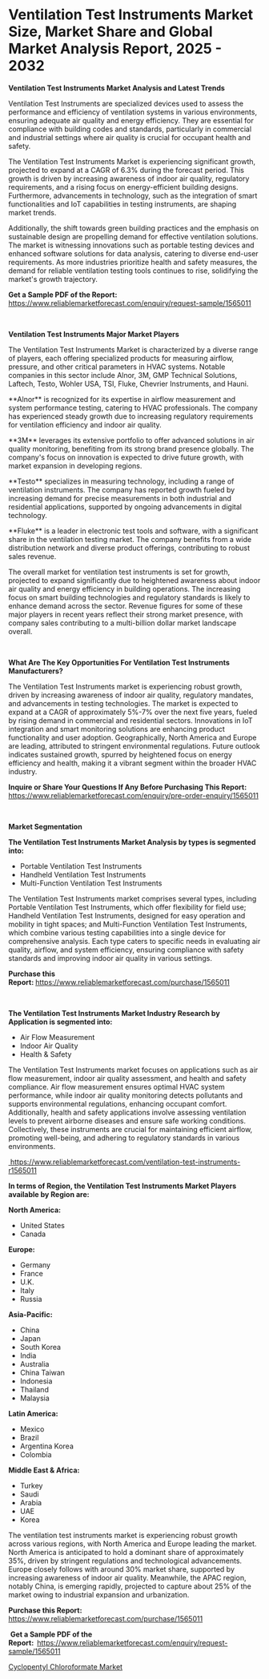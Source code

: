 <p><h1>Ventilation Test Instruments Market Size, Market Share and Global Market Analysis Report, 2025 - 2032</h1></p><p><strong>Ventilation Test Instruments Market Analysis and Latest Trends</strong></p>
<p><p>Ventilation Test Instruments are specialized devices used to assess the performance and efficiency of ventilation systems in various environments, ensuring adequate air quality and energy efficiency. They are essential for compliance with building codes and standards, particularly in commercial and industrial settings where air quality is crucial for occupant health and safety. </p><p>The Ventilation Test Instruments Market is experiencing significant growth, projected to expand at a CAGR of 6.3% during the forecast period. This growth is driven by increasing awareness of indoor air quality, regulatory requirements, and a rising focus on energy-efficient building designs. Furthermore, advancements in technology, such as the integration of smart functionalities and IoT capabilities in testing instruments, are shaping market trends. </p><p>Additionally, the shift towards green building practices and the emphasis on sustainable design are propelling demand for effective ventilation solutions. The market is witnessing innovations such as portable testing devices and enhanced software solutions for data analysis, catering to diverse end-user requirements. As more industries prioritize health and safety measures, the demand for reliable ventilation testing tools continues to rise, solidifying the market's growth trajectory.</p></p>
<p><strong>Get a Sample PDF of the Report:&nbsp;</strong> <a href="https://www.reliablemarketforecast.com/enquiry/request-sample/1565011?utm_campaign=2469&utm_medium=2&utm_source=Github&utm_content=ia&utm_term=28022025&utm_id=ventilation-test-instruments">https://www.reliablemarketforecast.com/enquiry/request-sample/1565011</a></p>
<p>&nbsp;</p>
<p><strong>Ventilation Test Instruments Major Market Players</strong></p>
<p><p>The Ventilation Test Instruments Market is characterized by a diverse range of players, each offering specialized products for measuring airflow, pressure, and other critical parameters in HVAC systems. Notable companies in this sector include Alnor, 3M, GMP Technical Solutions, Laftech, Testo, Wohler USA, TSI, Fluke, Chevrier Instruments, and Hauni.</p><p>**Alnor** is recognized for its expertise in airflow measurement and system performance testing, catering to HVAC professionals. The company has experienced steady growth due to increasing regulatory requirements for ventilation efficiency and indoor air quality.</p><p>**3M** leverages its extensive portfolio to offer advanced solutions in air quality monitoring, benefiting from its strong brand presence globally. The company's focus on innovation is expected to drive future growth, with market expansion in developing regions.</p><p>**Testo** specializes in measuring technology, including a range of ventilation instruments. The company has reported growth fueled by increasing demand for precise measurements in both industrial and residential applications, supported by ongoing advancements in digital technology.</p><p>**Fluke** is a leader in electronic test tools and software, with a significant share in the ventilation testing market. The company benefits from a wide distribution network and diverse product offerings, contributing to robust sales revenue.</p><p>The overall market for ventilation test instruments is set for growth, projected to expand significantly due to heightened awareness about indoor air quality and energy efficiency in building operations. The increasing focus on smart building technologies and regulatory standards is likely to enhance demand across the sector. Revenue figures for some of these major players in recent years reflect their strong market presence, with company sales contributing to a multi-billion dollar market landscape overall.</p></p>
<p>&nbsp;</p>
<p><strong>What Are The Key Opportunities For Ventilation Test Instruments Manufacturers?</strong></p>
<p><p>The Ventilation Test Instruments market is experiencing robust growth, driven by increasing awareness of indoor air quality, regulatory mandates, and advancements in testing technologies. The market is expected to expand at a CAGR of approximately 5%-7% over the next five years, fueled by rising demand in commercial and residential sectors. Innovations in IoT integration and smart monitoring solutions are enhancing product functionality and user adoption. Geographically, North America and Europe are leading, attributed to stringent environmental regulations. Future outlook indicates sustained growth, spurred by heightened focus on energy efficiency and health, making it a vibrant segment within the broader HVAC industry.</p></p>
<p><strong>Inquire or Share Your Questions If Any Before Purchasing This Report:</strong> <a href="https://www.reliablemarketforecast.com/enquiry/pre-order-enquiry/1565011?utm_campaign=2469&utm_medium=2&utm_source=Github&utm_content=ia&utm_term=28022025&utm_id=ventilation-test-instruments">https://www.reliablemarketforecast.com/enquiry/pre-order-enquiry/1565011</a></p>
<p>&nbsp;</p>
<p><strong>Market Segmentation</strong></p>
<p><strong>The Ventilation Test Instruments Market Analysis by types is segmented into:</strong></p>
<p><ul><li>Portable Ventilation Test Instruments</li><li>Handheld Ventilation Test Instruments</li><li>Multi-Function Ventilation Test Instruments</li></ul></p>
<p><p>The Ventilation Test Instruments market comprises several types, including Portable Ventilation Test Instruments, which offer flexibility for field use; Handheld Ventilation Test Instruments, designed for easy operation and mobility in tight spaces; and Multi-Function Ventilation Test Instruments, which combine various testing capabilities into a single device for comprehensive analysis. Each type caters to specific needs in evaluating air quality, airflow, and system efficiency, ensuring compliance with safety standards and improving indoor air quality in various settings.</p></p>
<p><strong>Purchase this Report:&nbsp;</strong><a href="https://www.reliablemarketforecast.com/purchase/1565011?utm_campaign=2469&utm_medium=2&utm_source=Github&utm_content=ia&utm_term=28022025&utm_id=ventilation-test-instruments">https://www.reliablemarketforecast.com/purchase/1565011</a></p>
<p>&nbsp;</p>
<p><strong>The Ventilation Test Instruments Market Industry Research by Application is segmented into:</strong></p>
<p><ul><li>Air Flow Measurement</li><li>Indoor Air Quality</li><li>Health & Safety</li></ul></p>
<p><p>The Ventilation Test Instruments market focuses on applications such as air flow measurement, indoor air quality assessment, and health and safety compliance. Air flow measurement ensures optimal HVAC system performance, while indoor air quality monitoring detects pollutants and supports environmental regulations, enhancing occupant comfort. Additionally, health and safety applications involve assessing ventilation levels to prevent airborne diseases and ensure safe working conditions. Collectively, these instruments are crucial for maintaining efficient airflow, promoting well-being, and adhering to regulatory standards in various environments.</p></p>
<p><a href="https://www.reliablemarketforecast.com/ventilation-test-instruments-r1565011?utm_campaign=2469&utm_medium=2&utm_source=Github&utm_content=ia&utm_term=28022025&utm_id=ventilation-test-instruments">&nbsp;https://www.reliablemarketforecast.com/ventilation-test-instruments-r1565011</a></p>
<p><strong>In terms of Region, the Ventilation Test Instruments Market Players available by Region are:</strong></p>
<p>
    <p> <strong> North America: </strong>
        <ul>
            <li>United States</li>
            <li>Canada</li>
        </ul>
        </p> 
    <p> <strong> Europe: </strong>
        <ul>
            <li>Germany</li>
            <li>France</li>
            <li>U.K.</li>
            <li>Italy</li>
            <li>Russia</li>
        </ul>
        </p> 
    <p> <strong> Asia-Pacific: </strong>
        <ul>
            <li>China</li>
            <li>Japan</li>
            <li>South Korea</li>
            <li>India</li>
            <li>Australia</li>
            <li>China Taiwan</li>
            <li>Indonesia</li>
            <li>Thailand</li>
            <li>Malaysia</li>
        </ul>
        </p> 
    <p> <strong> Latin America: </strong>
        <ul>
            <li>Mexico</li>
            <li>Brazil</li>
            <li>Argentina Korea</li>
            <li>Colombia</li>
        </ul>
        </p> 
    <p> <strong> Middle East & Africa: </strong>
        <ul>
            <li>Turkey</li>
            <li>Saudi</li>
            <li>Arabia</li>
            <li>UAE</li>
            <li>Korea</li>
        </ul>
    </p>
    </p>
<p><p>The ventilation test instruments market is experiencing robust growth across various regions, with North America and Europe leading the market. North America is anticipated to hold a dominant share of approximately 35%, driven by stringent regulations and technological advancements. Europe closely follows with around 30% market share, supported by increasing awareness of indoor air quality. Meanwhile, the APAC region, notably China, is emerging rapidly, projected to capture about 25% of the market owing to industrial expansion and urbanization.</p></p>
<p><strong>Purchase this Report: </strong><a href="https://www.reliablemarketforecast.com/purchase/1565011?utm_campaign=2469&utm_medium=2&utm_source=Github&utm_content=ia&utm_term=28022025&utm_id=ventilation-test-instruments">https://www.reliablemarketforecast.com/purchase/1565011</a></p>
<p>&nbsp;<strong>Get a Sample PDF of the Report:&nbsp;&nbsp;</strong><a href="https://www.reliablemarketforecast.com/enquiry/request-sample/1565011?utm_campaign=2469&utm_medium=2&utm_source=Github&utm_content=ia&utm_term=28022025&utm_id=ventilation-test-instruments">https://www.reliablemarketforecast.com/enquiry/request-sample/1565011</a></p>
<p><strong></strong></p>
<p><p><a href="https://github.com/sgroitrieu7f/Market-Research-Report-List-1/blob/main/cyclopentyl-chloroformate-market.md?utm_campaign=2469&utm_medium=2&utm_source=Github&utm_content=ia&utm_term=28022025&utm_id=ventilation-test-instruments">Cyclopentyl Chloroformate Market</a></p></p>